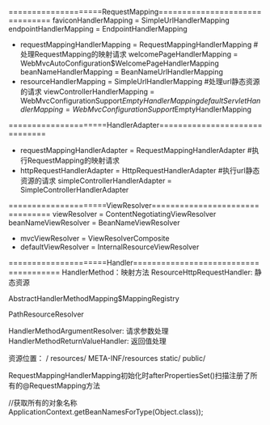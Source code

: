 ====================RequestMapping===============================
  faviconHandlerMapping = SimpleUrlHandlerMapping
  endpointHandlerMapping = EndpointHandlerMapping
* requestMappingHandlerMapping = RequestMappingHandlerMapping #处理RequestMapping的映射请求
  welcomePageHandlerMapping = WebMvcAutoConfiguration$WelcomePageHandlerMapping
  beanNameHandlerMapping = BeanNameUrlHandlerMapping
* resourceHandlerMapping = SimpleUrlHandlerMapping #处理url静态资源的请求
  viewControllerHandlerMapping = WebMvcConfigurationSupport$EmptyHandlerMapping
  defaultServletHandlerMapping = WebMvcConfigurationSupport$EmptyHandlerMapping

=====================HandlerAdapter==============================
* requestMappingHandlerAdapter = RequestMappingHandlerAdapter #执行RequestMapping的映射请求
* httpRequestHandlerAdapter = HttpRequestHandlerAdapter #执行url静态资源的请求
simpleControllerHandlerAdapter = SimpleControllerHandlerAdapter

=====================ViewResolver================================
  viewResolver = ContentNegotiatingViewResolver
  beanNameViewResolver = BeanNameViewResolver
* mvcViewResolver = ViewResolverComposite
* defaultViewResolver = InternalResourceViewResolver


=====================Handler======================================
HandlerMethod：映射方法
ResourceHttpRequestHandler: 静态资源


AbstractHandlerMethodMapping$MappingRegistry 

PathResourceResolver

HandlerMethodArgumentResolver: 请求参数处理
HandlerMethodReturnValueHandler: 返回值处理

资源位置：
/
resources/
META-INF/resources
static/
public/

RequestMappingHandlerMapping初始化时afterPropertiesSet()扫描注册了所有的@RequestMapping方法

//获取所有的对象名称
ApplicationContext.getBeanNamesForType(Object.class));